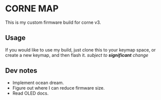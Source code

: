 # CORNE MAP
This is my custom firmware build for corne v3.

## Usage
If you would like to use my build, just clone this to your keymap space, or create a new keymap, and then flash it.
*subject to **significant** change*

## Dev notes
- Implement ocean dream.
- Figure out where I can reduce firmware size.
- Read OLED docs.